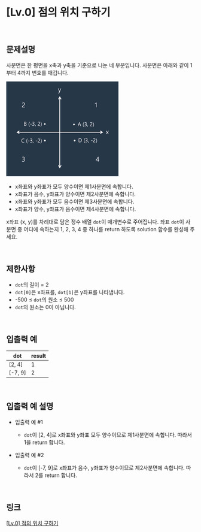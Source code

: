 # [Lv.0] 점의 위치 구하기

<br>

## 문제설명
사분면은 한 평면을 x축과 y축을 기준으로 나눈 네 부분입니다. 사분면은 아래와 같이 1부터 4까지 번호를 매깁니다.

<img src="image/1.png" width="300" /><br>

- x좌표와 y좌표가 모두 양수이면 제1사분면에 속합니다.
- x좌표가 음수, y좌표가 양수이면 제2사분면에 속합니다.
- x좌표와 y좌표가 모두 음수이면 제3사분면에 속합니다.
- x좌표가 양수, y좌표가 음수이면 제4사분면에 속합니다.

x좌표 (x, y)를 차례대로 담은 정수 배열 `dot`이 매개변수로 주어집니다. 좌표 `dot`이 사분면 중 어디에 속하는지 1, 2, 3, 4 중 하나를 return 하도록 solution 함수를 완성해 주세요.

<br>

## 제한사항
- `dot`의 길이 = 2
- `dot[0]`은 x좌표를, `dot[1]`은 y좌표를 나타냅니다.
- -500 ≤ `dot`의 원소 ≤ 500
- `dot`의 원소는 0이 아닙니다.

<br>

## 입출력 예
| dot | result |
|---|---|
| [2, 4] | 1 |
| [-7, 9] | 2 |

<br>

## 입출력 예 설명
- 입출력 예 #1
    - `dot`이 [2, 4]로 x좌표와 y좌표 모두 양수이므로 제1사분면에 속합니다. 따라서 1을 return 합니다.

- 입출력 예 #2
    - `dot`이 [-7, 9]로 x좌표가 음수, y좌표가 양수이므로 제2사분면에 속합니다. 따라서 2를 return 합니다.

<br>

## 링크
[[Lv.0] 점의 위치 구하기](https://school.programmers.co.kr/learn/courses/30/lessons/120841)

